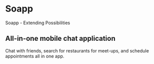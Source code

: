 # Soapp

Soapp - Extending Possibilities

## All-in-one mobile chat application

Chat with friends, search for restaurants for meet-ups, and schedule appointments all in one app.
